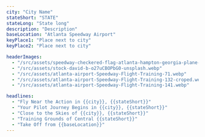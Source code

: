 ```yaml
---
city: "City Name"
stateShort: "STATE"
stateLong: "State long"
description: "Description"
baseLocation: "Atlanta Speedway Airport"
keyPlace1: "Place next to city"
keyPlace2: "Place next to city"

headerImages:
  - "/src/assets/speedway-checkered-flag-atlanta-hampton-georgia-plane-3.webp"
  - "/src/assets/stock-david-b-o27uCBOPbG0-unsplash.webp"
  - "/src/assets/atlanta-airport-Speedway-Flight-Training-71.webp"
  - "/src/assets/atlanta-airport-Speedway-Flight-Training-132-croped.webp"
  - "/src/assets/atlanta-airport-Speedway-Flight-Training-141.webp"

headlines:
  - "Fly Near the Action in {{city}}, {{stateShort}}"
  - "Your Pilot Journey Begins in {{city}}, {{stateShort}}"
  - "Close to the Skies of {{city}}, {{stateShort}}"
  - "Training Grounds of Central {{stateShort}}"
  - "Take Off from {{baseLocation}}"
---
```

